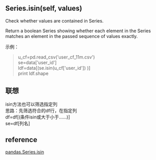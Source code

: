 ## Series.isin(self, values)
Check whether values are contained in Series.

Return a boolean Series showing whether each element in the Series matches an element in the passed sequence of values exactly.

示例：
> u_cf=pd.read_csv('user_cf_11m.csv')  
se=data['user_id']  
ldf=data[(se.isin(u_cf['user_id']) )]  
print ldf.shape
## 联想
isin方法也可以筛选指定列  
思路：先筛选符合的df行，在指定列  
df=df[(条件isin或大于小于……)]  
se=df[列名]
## reference
[pandas.Series.isin](https://pandas.pydata.org/pandas-docs/stable/reference/api/pandas.Series.isin.html)
